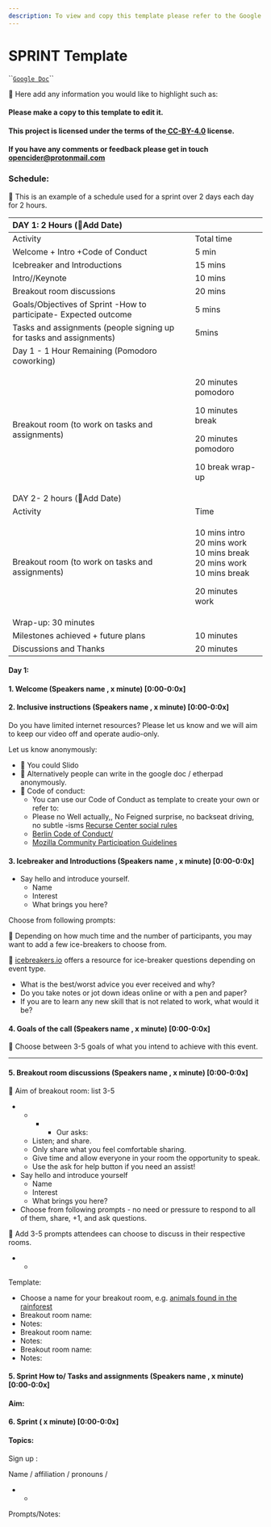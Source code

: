 ```yaml
---
description: To view and copy this template please refer to the Google doc.
---
```


# SPRINT Template

\`\`[`Google Doc`](https://docs.google.com/document/d/1JUc68g2MPxU1SZrimOXsB62gX_dOxg_JB2HGft6V8H8/edit?usp=sharing)\`\`

📍 Here add any information you would like to highlight such as:

#### Please make a copy to this template to edit it. 

#### This project is licensed under the terms of the[ CC-BY-4.0](https://choosealicense.com/licenses/cc-by-4.0/) license.

#### If you have any comments or feedback please get in touch [opencider@protonmail.com](mailto:opencider@protonmail.com)

### Schedule: 

📍 This is an example of a schedule used for a sprint over 2 days each day for 2 hours.   


<table>
  <thead>
    <tr>
      <th style="text-align:left">DAY 1: 2 Hours (&#x1F4CD;Add Date)</th>
      <th style="text-align:left"></th>
    </tr>
  </thead>
  <tbody>
    <tr>
      <td style="text-align:left">Activity</td>
      <td style="text-align:left">Total time</td>
    </tr>
    <tr>
      <td style="text-align:left">Welcome + Intro +Code of Conduct</td>
      <td style="text-align:left">5 min</td>
    </tr>
    <tr>
      <td style="text-align:left">Icebreaker and Introductions</td>
      <td style="text-align:left">15 mins</td>
    </tr>
    <tr>
      <td style="text-align:left">Intro//Keynote</td>
      <td style="text-align:left">10 mins</td>
    </tr>
    <tr>
      <td style="text-align:left">Breakout room discussions</td>
      <td style="text-align:left">20 mins</td>
    </tr>
    <tr>
      <td style="text-align:left">Goals/Objectives of Sprint -How to participate- Expected outcome</td>
      <td
      style="text-align:left">5 mins</td>
    </tr>
    <tr>
      <td style="text-align:left">Tasks and assignments (people signing up for tasks and assignments)</td>
      <td
      style="text-align:left">5mins</td>
    </tr>
    <tr>
      <td style="text-align:left">Day 1 - 1 Hour Remaining (Pomodoro coworking)</td>
      <td style="text-align:left"></td>
    </tr>
    <tr>
      <td style="text-align:left">Breakout room (to work on tasks and assignments)</td>
      <td style="text-align:left">
        <p>20 minutes pomodoro</p>
        <p>10 minutes break</p>
        <p>20 minutes pomodoro</p>
        <p>10 break wrap-up</p>
      </td>
    </tr>
    <tr>
      <td style="text-align:left">DAY 2- 2 hours (&#x1F4CD;Add Date)</td>
      <td style="text-align:left"></td>
    </tr>
    <tr>
      <td style="text-align:left">Activity</td>
      <td style="text-align:left">Time</td>
    </tr>
    <tr>
      <td style="text-align:left">Breakout room (to work on tasks and assignments)</td>
      <td style="text-align:left">
        <p>10 mins intro
          <br />20 mins work
          <br />10 mins break
          <br />20 mins work
          <br />10 mins break</p>
        <p>20 minutes work</p>
      </td>
    </tr>
    <tr>
      <td style="text-align:left">Wrap-up: 30 minutes</td>
      <td style="text-align:left"></td>
    </tr>
    <tr>
      <td style="text-align:left">Milestones achieved + future plans</td>
      <td style="text-align:left">10 minutes</td>
    </tr>
    <tr>
      <td style="text-align:left">Discussions and Thanks</td>
      <td style="text-align:left">20 minutes</td>
    </tr>
  </tbody>
</table>

#### Day 1: 

#### 1. Welcome \(Speakers name , x minute\) \[0:00-0:0x\]

#### 2. Inclusive instructions \(Speakers name , x minute\) \[0:00-0:0x\]

Do you have limited internet resources? Please let us know and we will aim to keep our video off and operate audio-only.   


Let us know anonymously:

* 📍 You could Slido 
* 📍 Alternatively people can write in the google doc / etherpad anonymously. 
* 📍  Code of conduct:
  * You can use our Code of Conduct as template to create your own or refer to:
  * Please no Well actually,, No Feigned surprise, no backseat driving, no subtle -isms [Recurse Center social rules](https://www.recurse.com/social-rules)
  * [Berlin Code of Conduct/](https://berlincodeofconduct.org/)
  * [Mozilla Community Participation Guidelines](https://www.mozilla.org/en-US/about/governance/policies/participation/)

#### 3. Icebreaker and Introductions \(Speakers name , x minute\) \[0:00-0:0x\]

* Say hello and introduce yourself.
  * Name
  * Interest
  * What brings you here?

Choose from following prompts: 

📍 Depending on how much time and the number of participants, you may want to add a few ice-breakers to choose from. 

📍 [icebreakers.io](https://icebreakers.io/) offers a resource for ice-breaker questions depending on event type.

* What is the best/worst advice you ever received and why?
* Do you take notes or jot down ideas online or with a pen and paper?
* If you are to learn any new skill that is not related to work, what would it be?

#### 4. Goals of the call \(Speakers name , x minute\) \[0:00-0:0x\]

📍  Choose between 3-5 goals of what you intend to achieve with this event. 

* * * 
#### 5. Breakout room discussions \(Speakers name , x minute\) \[0:00-0:0x\]

📍  Aim of breakout room: list 3-5 

* * * * Our asks:
  * Listen; and share.
  * Only share what you feel comfortable sharing.
  * Give time and allow everyone in your room the opportunity to speak.
  * Use the ask for help button if you need an assist!
* Say hello and introduce yourself 
  * Name
  * Interest
  * What brings you here?
* Choose from following prompts - no need or pressure to respond to all of them, share, +1, and ask questions.

📍 Add 3-5 prompts attendees can choose to discuss in their respective rooms. 

* * 

Template: 

* Choose a name for your breakout room, e.g. [animals found in the rainforest](https://www.enchantedlearning.com/subjects/rainforest/Animals.shtml)
* Breakout room name:
* Notes:
* Breakout room name:
* Notes: 
* Breakout room name:
* Notes: 

#### 5. Sprint How to/ Tasks and assignments \(Speakers name , x minute\) \[0:00-0:0x\]

#### Aim: 

#### 6. Sprint \( x minute\) \[0:00-0:0x\]

#### Topics: 

Sign up :

Name / affiliation / pronouns / 

* * 
Prompts/Notes:   
  


